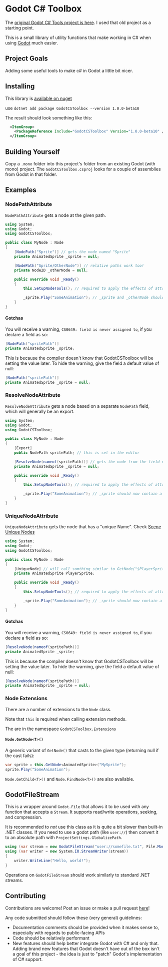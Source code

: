 # Godot C# Toolbox

The [original Godot C# Tools project is here](https://github.com/redxdev/GodotCSTools).
I used that old project as a starting point.

This is a small library of utility functions that make working in C# when using [Godot](https://godotengine.org/) much easier.

## Project Goals

Adding some useful tools to make c# in Godot a little bit nicer.

## Installing

This library is [available on nuget](https://www.nuget.org/packages/GodotCSToolbox)


use 
```dotnet add package GodotCSToolbox --version 1.0.0-beta10```

The result should look something like this:

```xml
  <ItemGroup>
    <PackageReference Include="GodotCSToolbox" Version="1.0.0-beta10" />
  </ItemGroup>
```



## Building Yourself

Copy a `.mono` folder into this project's folder from an existing Godot (with mono) project. The `GodotCSToolbox.csproj` looks
for a couple of assemblies from Godot in that folder.

## Examples

### NodePathAttribute

`NodePathAttribute` gets a node at the given path.

```csharp
using System;
using Godot;
using GodotCSToolbox;

public class MyNode : Node
{
    [NodePath("Sprite")] // gets the node named "Sprite"
    private AnimatedSprite _sprite = null;

    [NodePath("Sprite/OtherNode")] // relative paths work too!
    private Node2D _otherNode = null;

    public override void _Ready()
    {
        this.SetupNodeTools(); // required to apply the effects of attributes. `this` is required due to how extension methods work.

        _sprite.Play("SomeAnimation"); // _sprite and _otherNode should now contain nodes!
    }
}
```

#### Gotchas

You will receive a warning, `CS0649: field is never assigned to`, if you declare a field as so:

```csharp
[NodePath("spritePath")]
private AnimatedSprite _sprite;
```

This is because the compiler doesn't know that GodotCSToolbox will be setting the value later. To hide the warning, give
the field a default value of null:

```csharp
[NodePath("spritePath")]
private AnimatedSprite _sprite = null;
```

### ResolveNodeAttribute

`ResolveNodeAttribute` gets a node based on a separate `NodePath` field, which will generally be an export.

```csharp
using System;
using Godot;
using GodotCSToolbox;

public class MyNode : Node
{
    [Export]
    public NodePath spritePath; // this is set in the editor

    [ResolveNode(nameof(spritePath))] // gets the node from the field named "spritePath"
    private AnimatedSprite _sprite = null;

    public override void _Ready()
    {
        this.SetupNodeTools(); // required to apply the effects of attributes. `this` is required due to how extension methods work.

        _sprite.Play("SomeAnimation"); // _sprite should now contain a node!
    }
}
```

### UniqueNodeAttribute

`UniqueNodeAttribute` gets the node that has a "unique Name". Check [Scene Unique Nodes](https://docs.godotengine.org/en/stable/tutorials/scripting/scene_unique_nodes.html)

```csharp
using System;
using Godot;
using GodotCSToolbox;

public class MyNode : Node
{
    [UniqueNode] // will call somthing similar to GetNode("$PlayerSprite")
    private AnimatedSprite PlayerSprite;

    public override void _Ready()
    {
        this.SetupNodeTools(); // required to apply the effects of attributes. `this` is required due to how extension methods work.

        _sprite.Play("SomeAnimation"); // _sprite should now contain a node!
    }
}
```

#### Gotchas

You will receive a warning, `CS0649: field is never assigned to`, if you declare a field as so:

```csharp
[ResolveNode(nameof(spritePath))]
private AnimatedSprite _sprite;
```

This is because the compiler doesn't know that GodotCSToolbox will be setting the value later. To hide the warning, give
the field a default value of null:

```csharp
[ResolveNode(nameof(spritePath))]
private AnimatedSprite _sprite = null;
```

### Node Extensions

There are a number of extensions to the `Node` class.

Note that `this` is required when calling extension methods.

The are in the namespace ```GodotCSToolbox.Extensions```

#### `Node.GetNode<T>()`

A generic variant of `GetNode()` that casts to the given type (returning null if the cast fails):

```csharp
var sprite = this.GetNode<AnimatedSprite>("MySprite");
sprite.Play("SomeAnimation");
```

`Node.GetChild<T>()` and `Node.FindNode<T>()` are also available.

## GodotFileStream

This is a wrapper around `Godot.File` that allows it to be used with any function that accepts a `Stream`. It supports read/write operations, seeking,
and compression.

It is recommended to _not_ use this class as it is quite a bit slower than built-in .NET classes. If you need to use a godot path (like `user://`) then
convert it to an absolute path with `ProjectSettings.GlobalizePath`.

```csharp
using (var stream = new GodotFileStream("user://somefile.txt", File.ModeFlags.Write))
using (var writer = new System.IO.StreamWriter(stream))
{
	writer.WriteLine("Hello, world!");
}
```

Operations on `GodotFileStream` should work similarly to standard .NET streams.

## Contributing

Contributions are welcome! Post an issue or make a pull request [here](https://github.com/kitfka/GodotCSToolbox/issues)!

Any code submitted should follow these (very general) guidelines:

- Documentation comments should be provided when it makes sense to, especially with regards to public-facing APIs
- Code should be relatively performant
- New features should help better integrate Godot with C# and only that. Adding brand new features that Godot doesn't have
out of the box isn't a goal of this project - the idea is just to "patch" Godot's implementation of C# support.
